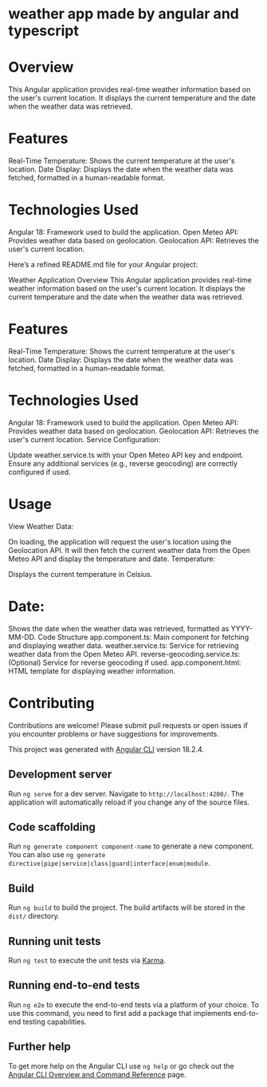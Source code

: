 # weather app made by angular and typescript

# Overview
This Angular application provides real-time weather information based on the user's current location. It displays the current temperature and the date when the weather data was retrieved.

# Features
Real-Time Temperature: Shows the current temperature at the user's location.
Date Display: Displays the date when the weather data was fetched, formatted in a human-readable format.


# Technologies Used
Angular 18: Framework used to build the application.
Open Meteo API: Provides weather data based on geolocation.
Geolocation API: Retrieves the user's current location.


Here’s a refined README.md file for your Angular project:

Weather Application
Overview
This Angular application provides real-time weather information based on the user's current location. It displays the current temperature and the date when the weather data was retrieved.

# Features
Real-Time Temperature: Shows the current temperature at the user's location.
Date Display: Displays the date when the weather data was fetched, formatted in a human-readable format.
# Technologies Used
Angular 18: Framework used to build the application.
Open Meteo API: Provides weather data based on geolocation.
Geolocation API: Retrieves the user's current location.
Service Configuration:

Update weather.service.ts with your Open Meteo API key and endpoint.
Ensure any additional services (e.g., reverse geocoding) are correctly configured if used.


# Usage
View Weather Data:

On loading, the application will request the user's location using the Geolocation API.
It will then fetch the current weather data from the Open Meteo API and display the temperature and date.
Temperature:

Displays the current temperature in Celsius.
# Date:

Shows the date when the weather data was retrieved, formatted as YYYY-MM-DD.
Code Structure
app.component.ts: Main component for fetching and displaying weather data.
weather.service.ts: Service for retrieving weather data from the Open Meteo API.
reverse-geocoding.service.ts: (Optional) Service for reverse geocoding if used.
app.component.html: HTML template for displaying weather information.
# Contributing
Contributions are welcome! Please submit pull requests or open issues if you encounter problems or have suggestions for improvements.

This project was generated with [Angular CLI](https://github.com/angular/angular-cli) version 18.2.4.

## Development server

Run `ng serve` for a dev server. Navigate to `http://localhost:4200/`. The application will automatically reload if you change any of the source files.

## Code scaffolding

Run `ng generate component component-name` to generate a new component. You can also use `ng generate directive|pipe|service|class|guard|interface|enum|module`.

## Build

Run `ng build` to build the project. The build artifacts will be stored in the `dist/` directory.

## Running unit tests

Run `ng test` to execute the unit tests via [Karma](https://karma-runner.github.io).

## Running end-to-end tests

Run `ng e2e` to execute the end-to-end tests via a platform of your choice. To use this command, you need to first add a package that implements end-to-end testing capabilities.

## Further help

To get more help on the Angular CLI use `ng help` or go check out the [Angular CLI Overview and Command Reference](https://angular.dev/tools/cli) page.
